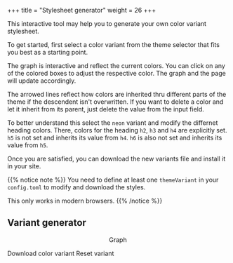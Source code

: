 +++
title = "Stylesheet generator"
weight = 26
+++

This interactive tool may help you to generate your own color variant stylesheet.

To get started, first select a color variant from the theme selector that fits you best as a starting point.

The graph is interactive and reflect the current colors. You can click on any of the colored boxes to adjust the respective color. The graph and the page will update accordingly.

The arrowed lines reflect how colors are inherited thru different parts of the theme if the descendent isn't overwritten. If you want to delete a color and let it inherit from its parent, just delete the value from the input field.

To better understand this select the `neon` variant and modify the differnet heading colors. There, colors for the heading `h2`, `h3` and `h4` are explicitly set. `h5` is not set and inherits its value from `h4`. `h6` is also not set and inherits its value from `h5`.

Once you are satisfied, you can download the new variants file and install it in your site.

{{% notice note %}}
You need to define at least one `themeVariant` in your `config.toml` to modify and download the styles.

This only works in modern browsers.
{{% /notice %}}

## Variant generator

<div id="vargenerator" class="mermaid" style="background-color: var(--INTERNAL-MAIN-TEXT-color);" align="center">Graph</div>

<a class="vardownload btn btn-default">Download color variant</a>
<a class="varreset btn btn-default">Reset variant</a>

<script>
variants.generator( '#vargenerator', '.vardownload', '.varreset' );
</script>
